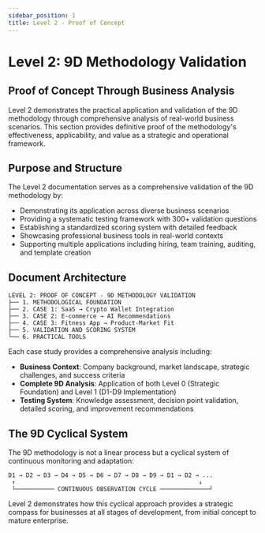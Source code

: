 ```yaml
---
sidebar_position: 1
title: Level 2 - Proof of Concept
---
```


# Level 2: 9D Methodology Validation

## Proof of Concept Through Business Analysis

Level 2 demonstrates the practical application and validation of the 9D methodology through comprehensive analysis of real-world business scenarios. This section provides definitive proof of the methodology's effectiveness, applicability, and value as a strategic and operational framework.

## Purpose and Structure

The Level 2 documentation serves as a comprehensive validation of the 9D methodology by:

- Demonstrating its application across diverse business scenarios
- Providing a systematic testing framework with 300+ validation questions
- Establishing a standardized scoring system with detailed feedback
- Showcasing professional business tools in real-world contexts
- Supporting multiple applications including hiring, team training, auditing, and template creation

## Document Architecture

```
LEVEL 2: PROOF OF CONCEPT - 9D METHODOLOGY VALIDATION
├── 1. METHODOLOGICAL FOUNDATION
├── 2. CASE 1: SaaS → Crypto Wallet Integration
├── 3. CASE 2: E-commerce → AI Recommendations  
├── 4. CASE 3: Fitness App → Product-Market Fit
├── 5. VALIDATION AND SCORING SYSTEM
└── 6. PRACTICAL TOOLS
```

Each case study provides a comprehensive analysis including:

- **Business Context**: Company background, market landscape, strategic challenges, and success criteria
- **Complete 9D Analysis**: Application of both Level 0 (Strategic Foundation) and Level 1 (D1-D9 Implementation)
- **Testing System**: Knowledge assessment, decision point validation, detailed scoring, and improvement recommendations

## The 9D Cyclical System

The 9D methodology is not a linear process but a cyclical system of continuous monitoring and adaptation:

```
D1 → D2 → D3 → D4 → D5 → D6 → D7 → D8 → D9 → D1 → D2 → ...
 ↑                                                    ↓
 └─────────── CONTINUOUS OBSERVATION CYCLE ──────────────┘
```

Level 2 demonstrates how this cyclical approach provides a strategic compass for businesses at all stages of development, from initial concept to mature enterprise. 